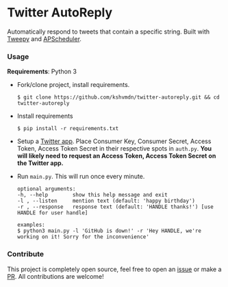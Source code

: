 # Twitter AutoReply
Automatically respond to tweets that contain a specific string. Built with [Tweepy](http://www.tweepy.org) and [APScheduler](https://apscheduler.readthedocs.org/en/latest/).

### Usage

**Requirements**: Python 3

+ Fork/clone project, install requirements.

  ```
  $ git clone https://github.com/kshvmdn/twitter-autoreply.git && cd twitter-autoreply
  ```
  
+ Install requirements

  ```
  $ pip install -r requirements.txt
  ```

+ Setup a [Twitter app](https://apps.twitter.com). Place Consumer Key, Consumer Secret, Access Token, Access Token Secret in their respective spots in `auth.py`. **You will likely need to request an Access Token, Access Token Secret on the Twitter app.**

+ Run `main.py`. This will run once every minute. 
  ```
  optional arguments:
  -h, --help        show this help message and exit
  -l , --listen     mention text (default: 'happy birthday')
  -r , --response   response text (default: 'HANDLE thanks!') [use HANDLE for user handle]
  
  examples:
  $ python3 main.py -l 'GitHub is down!' -r 'Hey HANDLE, we're working on it! Sorry for the inconvenience'
  ```

### Contribute

This project is completely open source, feel free to open an [issue](https://github.com/kshvmdn/twitter-autoreply/issues) or make a [PR](https://github.com/kshvmdn/twitter-autoreply/pulls). All contributions are welcome! 
